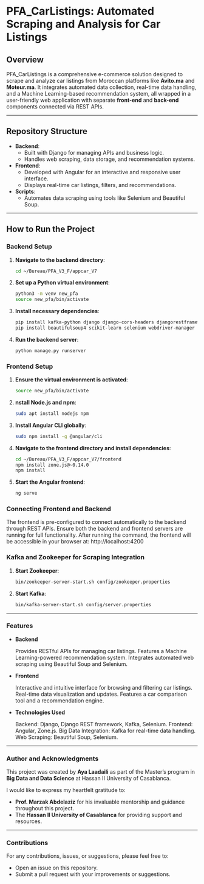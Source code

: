 # PFA_CarListings: Automated Scraping and Analysis for Car Listings

## Overview
PFA_CarListings is a comprehensive e-commerce solution designed to scrape and analyze car listings from Moroccan platforms like **Avito.ma** and **Moteur.ma**. It integrates automated data collection, real-time data handling, and a Machine Learning-based recommendation system, all wrapped in a user-friendly web application with separate **front-end** and **back-end** components connected via REST APIs.

---

## Repository Structure
- **Backend**: 
  - Built with Django for managing APIs and business logic.
  - Handles web scraping, data storage, and recommendation systems.
- **Frontend**: 
  - Developed with Angular for an interactive and responsive user interface.
  - Displays real-time car listings, filters, and recommendations.
- **Scripts**: 
  - Automates data scraping using tools like Selenium and Beautiful Soup.

---

## How to Run the Project

### Backend Setup
1. **Navigate to the backend directory**:
   ```bash
   cd ~/Bureau/PFA_V3_F/appcar_V7
2. **Set up a Python virtual environment**:
    ```bash
    python3 -m venv new_pfa
    source new_pfa/bin/activate

3. **Install necessary dependencies**:
    ```bash
    pip install kafka-python django django-cors-headers djangorestframework
    pip install beautifulsoup4 scikit-learn selenium webdriver-manager panda pandas requests

4. **Run the backend server**:
    ```bash
    python manage.py runserver

### Frontend Setup

1. **Ensure the virtual environment is activated**:
    ```bash
    source new_pfa/bin/activate

2. **nstall Node.js and npm**:
    ```bash
    sudo apt install nodejs npm

3. **Install Angular CLI globally**:
    ```bash
    sudo npm install -g @angular/cli

4. **Navigate to the frontend directory and install dependencies**:
    ```bash
    cd ~/Bureau/PFA_V3_F/appcar_V7/frontend
    npm install zone.js@~0.14.0
    npm install

5. **Start the Angular frontend**:
   ```bash
   ng serve

### Connecting Frontend and Backend

The frontend is pre-configured to connect automatically to the backend through REST APIs. Ensure both the backend and frontend servers are running for full functionality.
After running the command, the frontend will be accessible in your browser at: http://localhost:4200

### Kafka and Zookeeper for Scraping Integration

1. **Start Zookeeper**:
    ```bash    
    bin/zookeeper-server-start.sh config/zookeeper.properties

2. **Start Kafka**:
    ```bash
    bin/kafka-server-start.sh config/server.properties

---

### Features
- **Backend**

    Provides RESTful APIs for managing car listings.
    Features a Machine Learning-powered recommendation system.
    Integrates automated web scraping using Beautiful Soup and Selenium.

- **Frontend**

    Interactive and intuitive interface for browsing and filtering car listings.
    Real-time data visualization and updates.
    Features a car comparison tool and a recommendation engine.

- **Technologies Used**

    Backend: Django, Django REST framework, Kafka, Selenium.
    Frontend: Angular, Zone.js.
    Big Data Integration: Kafka for real-time data handling.
    Web Scraping: Beautiful Soup, Selenium.

---

### Author and Acknowledgments

This project was created by **Aya Laadaili** as part of the Master’s program in **Big Data and Data Science** at Hassan II University of Casablanca.

I would like to express my heartfelt gratitude to:

- **Prof. Marzak Abdelaziz** for his invaluable mentorship and guidance throughout this project.
- The **Hassan II University of Casablanca** for providing support and resources.

---

### Contributions

For any contributions, issues, or suggestions, please feel free to:

- Open an issue on this repository.
- Submit a pull request with your improvements or suggestions.

